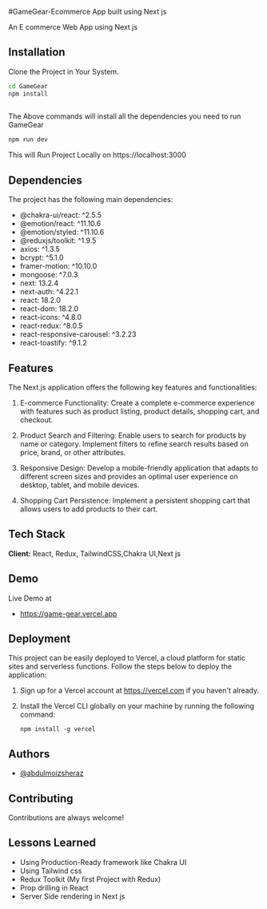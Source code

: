 
#GameGear-Ecommerce App built using Next js 

An E commerce Web App using Next js 

## Installation

Clone the Project in Your System.

```bash
cd GameGear
npm install 
  
```
The Above commands will install all the dependencies you need to run GameGear

```bash
npm run dev 
```
This will Run Project Locally on https://localhost:3000
    
## Dependencies
The project has the following main dependencies:

- @chakra-ui/react: ^2.5.5
- @emotion/react: ^11.10.6
- @emotion/styled: ^11.10.6
- @reduxjs/toolkit: ^1.9.5
- axios: ^1.3.5
- bcrypt: ^5.1.0
- framer-motion: ^10.10.0
- mongoose: ^7.0.3
- next: 13.2.4
- next-auth: ^4.22.1
- react: 18.2.0
- react-dom: 18.2.0
- react-icons: ^4.8.0
- react-redux: ^8.0.5
- react-responsive-carousel: ^3.2.23
- react-toastify: ^9.1.2

## Features


The Next.js application offers the following key features and functionalities:

1. E-commerce Functionality: Create a complete e-commerce experience with features such as product listing, product details, shopping cart, and checkout.

2. Product Search and Filtering: Enable users to search for products by name or category. Implement filters to refine search results based on price, brand, or other attributes.

3. Responsive Design: Develop a mobile-friendly application that adapts to different screen sizes and provides an optimal user experience on desktop, tablet, and mobile devices.

4. Shopping Cart Persistence: Implement a persistent shopping cart that allows users to add products to their cart.

## Tech Stack

**Client:** React, Redux, TailwindCSS,Chakra UI,Next js 



## Demo

Live Demo at
- https://game-gear.vercel.app
## Deployment

This project can be easily deployed to Vercel, a cloud platform for static sites and serverless functions. Follow the steps below to deploy the application:

1. Sign up for a Vercel account at https://vercel.com if you haven't already.

2. Install the Vercel CLI globally on your machine by running the following command:

   ```shell
   npm install -g vercel

## Authors

- [@abdulmoizsheraz](https://github.com/abdulmoizsheraz)


## Contributing

Contributions are always welcome!



## Lessons Learned

- Using Production-Ready framework like Chakra UI
- Using Tailwind css
- Redux Toolkit (My first Project with Redux)
- Prop drilling in React
- Server Side rendering in Next js



